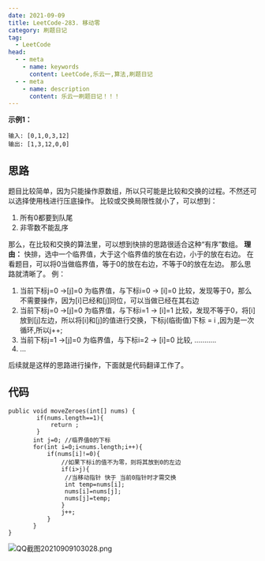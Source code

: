 ```yaml
---
date: 2021-09-09
title: LeetCode-283. 移动零
category: 刷题日记
tag:
  - LeetCode
head:
  - - meta
    - name: keywords
      content: LeetCode,乐云一,算法,刷题日记
  - - meta
    - name: description
      content: 乐云一刷题日记！！！
---
```

**示例1：**
```
输入: [0,1,0,3,12]
输出: [1,3,12,0,0]
```
## 思路
题目比较简单，因为只能操作原数组，所以只可能是比较和交换的过程。不然还可以选择使用栈进行压底操作。
比较或交换局限性就小了，可以想到：
1. 所有0都要到队尾
2. 非零数不能乱序

那么，在比较和交换的算法里，可以想到快排的思路很适合这种“有序”数组。
**理由：** 快排，选中一个临界值，大于这个临界值的放在右边，小于的放在右边。
在看题目，可以将0当做临界值，等于0的放在右边，不等于0的放在左边。
那么思路就清晰了。
例：
1. 当前下标j=0 ->[j]=0 为临界值，与下标i=0 -> [i]=0 比较，发现等于0，那么不需要操作，因为[i]已经和[j]同位，可以当做已经在其右边
2. 当前下标j=0 ->[j]=0 为临界值，与下标i=1 -> [i]=1 比较，发现不等于0，将[i]放到[j]左边，所以将[i]和[j]的值进行交换，下标j(临街值)下标 = i ,因为是一次循环,所以j++;
3. 当前下标j=1 ->[j]=0 为临界值，与下标i=2 -> [i]=0 比较, ...........
4. ...

后续就是这样的思路进行操作，下面就是代码翻译工作了。

## 代码
```
public void moveZeroes(int[] nums) {
        if(nums.length==1){
            return ;
        }
       int j=0; //临界值0的下标
       for(int i=0;i<nums.length;i++){
           if(nums[i]!=0){
               //如果下标i的值不为零，则将其放到0的左边
               if(i>j){
                //当移动指针 快于 当前0指针时才需交换
                int temp=nums[i];
                nums[i]=nums[j];
                nums[j]=temp;
               }
               j++;
           }
       }
}
``` 
![QQ截图20210909103028.png](https://leyunone-img.oss-cn-hangzhou.aliyuncs.com/image/2021-09-09/QQ截图20210909103028.png)
